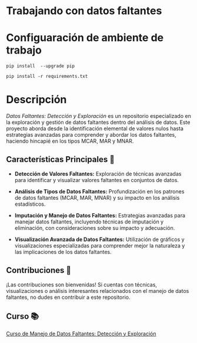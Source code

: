 # Trabajando con datos faltantes 
# Configuaración de ambiente de trabajo

```
pip install  --upgrade pip
```


```
pip install -r requirements.txt
```

# Descripción

*Datos Faltantes: Detección y Exploración* es un repositorio especializado en la exploración y gestión de datos faltantes dentro del análisis de datos. Este proyecto aborda desde la identificación elemental de valores nulos hasta estrategias avanzadas para comprender y abordar los datos faltantes, haciendo hincapié en los tipos MCAR, MAR y MNAR.

## Características Principales 🚀

- **Detección de Valores Faltantes:** Exploración de técnicas avanzadas para identificar y visualizar valores faltantes en conjuntos de datos.
  
- **Análisis de Tipos de Datos Faltantes:** Profundización en los patrones de datos faltantes (MCAR, MAR, MNAR) y su impacto en los análisis estadísticos.
  
- **Imputación y Manejo de Datos Faltantes:** Estrategias avanzadas para manejar datos faltantes, incluyendo técnicas de imputación y eliminación, con consideraciones sobre su impacto y adecuación.
  
- **Visualización Avanzada de Datos Faltantes:** Utilización de gráficos y visualizaciones especializadas para comprender mejor la naturaleza y las implicaciones de los datos faltantes.

## Contribuciones 🤝

¡Las contribuciones son bienvenidas! Si cuentas con técnicas, visualizaciones o análisis interesantes relacionados con el manejo de datos faltantes, no dudes en contribuir a este repositorio.

## Curso 📚

[Curso de Manejo de Datos Faltantes: Detección y Exploración](https://platzi.com/cursos/datos-faltantes/)
